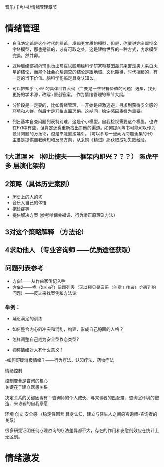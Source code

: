 音乐/卡片/书/情绪管理章节

# 情绪管理

- 自我决定论是这个时代的理论，发现更本质的模型，但是，你要说完全鄙视金字塔模型，那也是错的，必有可取之处，这是建构世界的一种方式，力求模型完美，然并卵。
- 这种层级鄙视的现象也出现在试图用脑科学研究和基因差异来否定男人来自火星的结论，而那个社会心理调查的结论是跟地域、文化期待，时代捆绑的，有一定的当下价值。脑科学能搞定具身认知么。

- 可以把知乎-小轻  的具体回答大纲（主要是一些很有价值的问题）选集，找到更好的学术源，改写+原创答案。   作为情绪管理的章节大纲。

- 分阶段是一定要的，比如情绪管理，一开始是应激逃避，寻求到获得安全感的环境和人群，然后才是开始直面恐惧。这期间，稳定感因素极为重要。  

- 列出基本自查问题列表特别难，这是个小模型。自我检视需要这个模型。也许在FYI中有些，但肯定还得重新找出其他的渠道。如何提问等书可能可以作为设计问题的方法论，但是不能直接延引。（可以参考一些向内问题全集的书）主要是提供自我确知和反思方向，从采铜《精进》那获取成功失败经验。

## 1大道理  ❌ （柳比捷夫——框架内即兴？？？）    陈虎平    多 层演化架构


## 2策略（具体历史案例）

- 历史上的人的坑      
- 音乐人自己的体悟 
- 拖延症等   
- 提供解决方案   (参考哈佛幸福课、行为矫正原理及方法）

## 3对这个策略解释 （方法论）

## 4求助他人  （专业咨询师  ——优质途径获取）

## 问题列表参考

- 方向1——从作曲家传记入手
- 方向2——找（如小轻）问题列表（可以预见是音乐（创意工作者）会遇到的问题）——反过来找案例和方法论

### 举例：

- 延迟满足的训练

- 如何整合内心的冲突和混乱，构建、形成自己稳固的人格？

- 怎样调整自己成为安全型依恋类型?

- 抑郁情绪对人有什么意义？

-如何舒缓消极情绪？——行为疗法、认知疗法、药物疗法




情绪控制 

控制变量是咨询的核心   
关键在于建立医患关系

决定关系的关键因素有：咨询师的个人成长、与来访者的匹配度、咨询室环境的塑造、来访者的自我意愿  

环境 创立   安全感  （稳定性因素   具身认知，建立与陌生人之间的咨询师-咨询者的关系）

很多研究证明任何心理咨询的疗法差异都不大，存在的作用和安慰剂效应在统计上无区别。



# 情绪激发

